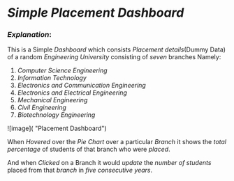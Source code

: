 # **_Simple Placement Dashboard_**

### _Explanation_:

This is a Simple _Dashboard_ which consists _Placement details_(Dummy Data)
 of a random _Engineering University_ consisting of _seven_ branches Namely:

1. _Computer Science Engineering_
2. _Information Technology_
3. _Electronics and Communication Engineering_
4. _Electronics and Electrical Engineering_
5. _Mechanical Engineering_
6. _Civil Engineering_
7. _Biotechnology Engineering_

![image]( "Placement Dashboard")

When _Hovered_ over the _Pie Chart_ over a particular _Branch_ it shows the
_total percentage_ of students of that branch who were _placed_.

And when _Clicked_ on a Branch it would _update_ the _number of students_
placed from that _branch_ in _five consecutive years_.
